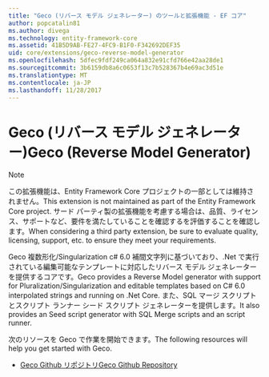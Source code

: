 ```yaml
---
title: "Geco (リバース モデル ジェネレーター) のツールと拡張機能 - EF コア"
author: popcatalin81
ms.author: divega
ms.technology: entity-framework-core
ms.assetid: 41B5D9AB-FE27-4FC9-B1F0-F342692DEF35
uid: core/extensions/geco-reverse-model-generator
ms.openlocfilehash: 5dfec9fdf249ca064a832e91cfd766e42aa28de1
ms.sourcegitcommit: 3b6159db8a6c0653f13c7b528367b4e69ac3d51e
ms.translationtype: MT
ms.contentlocale: ja-JP
ms.lasthandoff: 11/28/2017
---
```

# <a name="geco-reverse-model-generator"></a><span data-ttu-id="724ed-102">Geco (リバース モデル ジェネレーター)</span><span class="sxs-lookup"><span data-stu-id="724ed-102">Geco (Reverse Model Generator)</span></span>

> [!NOTE]  
> <span data-ttu-id="724ed-103">この拡張機能は、Entity Framework Core プロジェクトの一部としては維持されません。</span><span class="sxs-lookup"><span data-stu-id="724ed-103">This extension is not maintained as part of the Entity Framework Core project.</span></span> <span data-ttu-id="724ed-104">サード パーティ製の拡張機能を考慮する場合は、品質、ライセンス、サポートなど、要件を満たしていることを確認するを評価することを確認します。</span><span class="sxs-lookup"><span data-stu-id="724ed-104">When considering a third party extension, be sure to evaluate quality, licensing, support, etc. to ensure they meet your requirements.</span></span>

<span data-ttu-id="724ed-105">Geco 複数形化/Singularization c# 6.0 補間文字列に基づいており、.Net で実行されている編集可能なテンプレートに対応したリバース モデル ジェネレーターを提供するコアです。</span><span class="sxs-lookup"><span data-stu-id="724ed-105">Geco provides a Reverse Model generator with support for Pluralization/Singularization and editable templates based on C# 6.0 interpolated strings and running on .Net Core.</span></span> <span data-ttu-id="724ed-106">また、SQL マージ スクリプトとスクリプト ランナー シード スクリプト ジェネレーターを提供します。</span><span class="sxs-lookup"><span data-stu-id="724ed-106">It also provides an Seed script generator with SQL Merge scripts and an script runner.</span></span>

<span data-ttu-id="724ed-107">次のリソースを Geco で作業を開始できます。</span><span class="sxs-lookup"><span data-stu-id="724ed-107">The following resources will help you get started with Geco.</span></span>
* [<span data-ttu-id="724ed-108">Geco Github リポジトリ</span><span class="sxs-lookup"><span data-stu-id="724ed-108">Geco Github Repository</span></span>](https://github.com/iQuarc/Geco)
